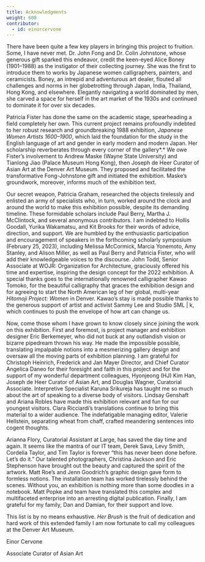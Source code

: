 ```yaml
---
title: Acknowledgments
weight: 600
contributor:
  - id: einorcervone
---
```


There have been quite a few key players in bringing this project to fruition. Some, I have never met. Dr. John Fong and Dr. Colin Johnstone, whose generous gift sparked this endeavor, credit the keen-eyed Alice Boney (1901–1988) as the instigator of their collecting journey. She was the first to introduce them to works by Japanese women calligraphers, painters, and ceramicists. Boney, an intrepid and adventurous art dealer, flouted all challenges and norms in her globetrotting through Japan, India, Thailand, Hong Kong, and elsewhere. Elegantly navigating a world dominated by men, she carved a space for herself in the art market of the 1930s and continued to dominate it for over six decades.

Patricia Fister has done the same on the academic stage, spearheading a field completely her own. This current project remains profoundly indebted to her robust research and groundbreaking 1988 exhibition, *Japanese Women Artists 1600–1900*, which laid the foundation for the study in the English language of art and gender in early modern and modern Japan. Her scholarship reverberates through every corner of the gallery*.* We owe Fister’s involvement to Andrew Maske (Wayne State University) and Tianlong Jiao (Palace Museum Hong Kong), then Joseph de Heer Curator of Asian Art at the Denver Art Museum. They proposed and facilitated the transformative Fong-Johnstone gift and initiated the exhibition. Maske’s groundwork, moreover, informs much of the exhibition text.

Our secret weapon, Patricia Graham, researched the objects tirelessly and enlisted an army of specialists who, in turn, worked around the clock and around the world to make this exhibition possible, despite its demanding timeline. These formidable scholars include Paul Berry, Martha J. McClintock, and several anonymous contributors. I am indebted to Hollis Goodall, Yurika Wakamatsu, and Kit Brooks for their words of advice, direction, and support. We are humbled by the enthusiastic participation and encouragement of speakers in the forthcoming scholarly symposium (February 25, 2023), including Melissa McCormick, Marcia Yonemoto, Amy Stanley, and Alison Miller, as well as Paul Berry and Patricia Fister, who will add their knowledgeable voices to the discourse. John Todd, Senior Associate at WOJR: Organization for Architecture, graciously offered his time and expertise, inspiring the design concept for the 2022 exhibition. A special thanks goes to the internationally renowned calligrapher Kawao Tomoko, for the beautiful calligraphy that graces the exhibition design and for agreeing to start the North American leg of her global, multi-year *Hitomoji Project: Women* in Denver. Kawao’s stay is made possible thanks to the generous support of artist and activist Sammy Lee and Studio SML \| k, which continues to push the envelope of how art can change us.

Now, come those whom I have grown to know closely since joining the work on this exhibition. First and foremost, is project manager and exhibition designer Eric Berkemeyer, who did not buck at any outlandish vision or bizarre pipedream thrown his way. He made the impossible possible, translating impalpable notions into a mesmerizing gallery design and oversaw all the moving parts of exhibition planning. I am grateful for Christoph Heinrich, Frederick and Jan Mayer Director, and Chief Curator Angelica Daneo for their foresight and faith in this project and for the support of my wonderful department colleagues, Hyonjeong (HJ) Kim Han, Joseph de Heer Curator of Asian Art, and Douglas Wagner, Curatorial Associate. Interpretive Specialist Karuna Srikureja has taught me so much about the art of speaking to a diverse body of visitors. Lindsay Genshaft and Ariana Robles have made this exhibition relevant and fun for our youngest visitors. Clara Ricciardi’s translations continue to bring this material to a wider audience. The indefatigable managing editor, Valerie Hellstein, separating wheat from chaff, crafted meandering sentences into cogent thoughts.

Arianna Flory, Curatorial Assistant at Large, has saved the day time and again. It seems like the mantra of our IT team, Derek Sava, Levy Smith, Cordelia Taylor, and Tim Taylor is forever “this has never been done before. Let’s do it.” Our talented photographers, Christina Jackson and Eric Stephenson have brought out the beauty and captured the spirit of the artwork. Matt Roe’s and Jenn Goodrich’s graphic design gave form to formless notions. The installation team has worked tirelessly behind the scenes. Without you, an exhibition is nothing more than some doodles in a notebook. Matt Popke and team have translated this complex and multifaceted enterprise into an arresting digital publication. Finally, I am grateful for my family, Dan and Damian, for their support and love.

This list is by no means exhaustive. *Her Brush* is the fruit of dedication and hard work of this extended family I am now fortunate to call my colleagues at the Denver Art Museum.

Einor Cervone

Associate Curator of Asian Art
